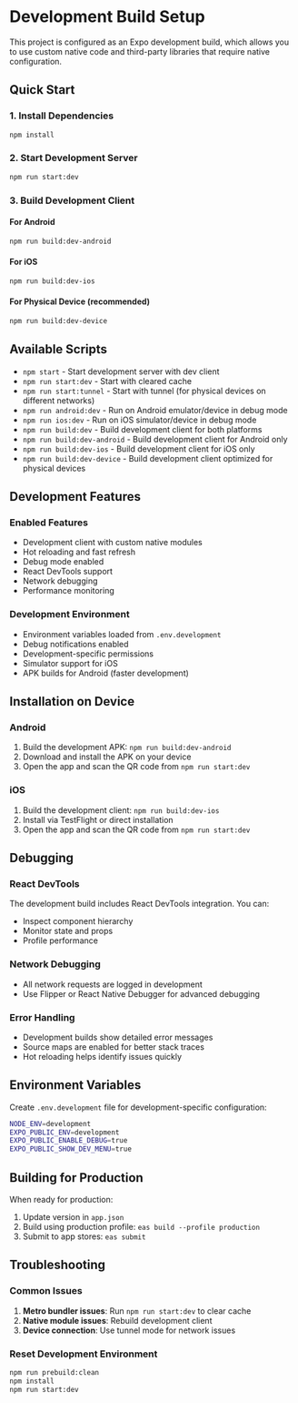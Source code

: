 # Development Build Setup

This project is configured as an Expo development build, which allows you to use custom native code and third-party libraries that require native configuration.

## Quick Start

### 1. Install Dependencies
```bash
npm install
```

### 2. Start Development Server
```bash
npm run start:dev
```

### 3. Build Development Client

#### For Android
```bash
npm run build:dev-android
```

#### For iOS
```bash
npm run build:dev-ios
```

#### For Physical Device (recommended)
```bash
npm run build:dev-device
```

## Available Scripts

- `npm start` - Start development server with dev client
- `npm run start:dev` - Start with cleared cache
- `npm run start:tunnel` - Start with tunnel (for physical devices on different networks)
- `npm run android:dev` - Run on Android emulator/device in debug mode
- `npm run ios:dev` - Run on iOS simulator/device in debug mode
- `npm run build:dev` - Build development client for both platforms
- `npm run build:dev-android` - Build development client for Android only
- `npm run build:dev-ios` - Build development client for iOS only
- `npm run build:dev-device` - Build development client optimized for physical devices

## Development Features

### Enabled Features
- Development client with custom native modules
- Hot reloading and fast refresh
- Debug mode enabled
- React DevTools support
- Network debugging
- Performance monitoring

### Development Environment
- Environment variables loaded from `.env.development`
- Debug notifications enabled
- Development-specific permissions
- Simulator support for iOS
- APK builds for Android (faster development)

## Installation on Device

### Android
1. Build the development APK: `npm run build:dev-android`
2. Download and install the APK on your device
3. Open the app and scan the QR code from `npm run start:dev`

### iOS
1. Build the development client: `npm run build:dev-ios`
2. Install via TestFlight or direct installation
3. Open the app and scan the QR code from `npm run start:dev`

## Debugging

### React DevTools
The development build includes React DevTools integration. You can:
- Inspect component hierarchy
- Monitor state and props
- Profile performance

### Network Debugging
- All network requests are logged in development
- Use Flipper or React Native Debugger for advanced debugging

### Error Handling
- Development builds show detailed error messages
- Source maps are enabled for better stack traces
- Hot reloading helps identify issues quickly

## Environment Variables

Create `.env.development` file for development-specific configuration:
```bash
NODE_ENV=development
EXPO_PUBLIC_ENV=development
EXPO_PUBLIC_ENABLE_DEBUG=true
EXPO_PUBLIC_SHOW_DEV_MENU=true
```

## Building for Production

When ready for production:
1. Update version in `app.json`
2. Build using production profile: `eas build --profile production`
3. Submit to app stores: `eas submit`

## Troubleshooting

### Common Issues
1. **Metro bundler issues**: Run `npm run start:dev` to clear cache
2. **Native module issues**: Rebuild development client
3. **Device connection**: Use tunnel mode for network issues

### Reset Development Environment
```bash
npm run prebuild:clean
npm install
npm run start:dev
```
